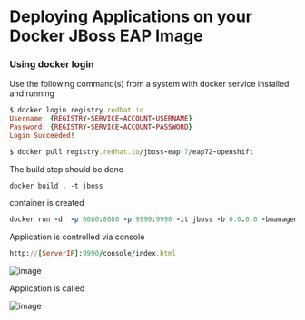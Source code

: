 # Deploying Applications on your Docker JBoss EAP Image

### Using docker login

Use the following command(s) from a system with docker service installed and running

```ruby
$ docker login registry.redhat.io
Username: {REGISTRY-SERVICE-ACCOUNT-USERNAME}
Password: {REGISTRY-SERVICE-ACCOUNT-PASSWORD}
Login Succeeded!

$ docker pull registry.redhat.io/jboss-eap-7/eap72-openshift
```
The build step should be done
```
docker build . -t jboss
```
container is created
```ruby
docker run -d  -p 8080:8080 -p 9990:9990 -it jboss -b 0.0.0.0 -bmanagement 0.0.0.0
```
Application is controlled via console
```ruby
http://[ServerIP]:9990/console/index.html
```

![image](https://user-images.githubusercontent.com/3519706/81474024-89a7ea00-920b-11ea-8a91-0880e522c8f0.png)

Application is called

![image](https://user-images.githubusercontent.com/3519706/81474092-e4d9dc80-920b-11ea-9713-1b9bde8f71f4.png)
